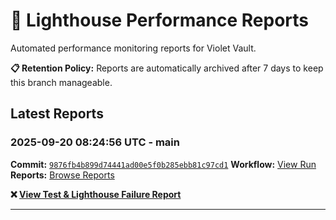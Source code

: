 # 🔦 Lighthouse Performance Reports

Automated performance monitoring reports for Violet Vault.

**📋 Retention Policy:** Reports are automatically archived after 7 days to keep this branch manageable.

## Latest Reports

### 2025-09-20 08:24:56 UTC - main

**Commit:** [`9876fb4b899d74441ad00e5f0b285ebb81c97cd1`](https://github.com/thef4tdaddy/violet-vault/commit/9876fb4b899d74441ad00e5f0b285ebb81c97cd1)
**Workflow:** [View Run](https://github.com/thef4tdaddy/violet-vault/actions/runs/17877559634)
**Reports:** [Browse Reports](https://github.com/thef4tdaddy/violet-vault/tree/lighthouse-reports/reports/main/2025-09-20_08-24-54)

**❌ [View Test & Lighthouse Failure Report](./reports/main/2025-09-20_08-24-54/test-and-lighthouse-failures.md)**


---


